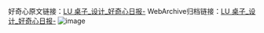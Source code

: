 好奇心原文链接：[LU 桌子_设计_好奇心日报-](https://www.qdaily.com/articles/6862.html)
WebArchive归档链接：[LU 桌子_设计_好奇心日报-](http://web.archive.org/web/20190623171455/https://www.qdaily.com/articles/6862.html)
![image](http://ww3.sinaimg.cn/large/007d5XDply1g3wb6woctnj30u02cyn9d)